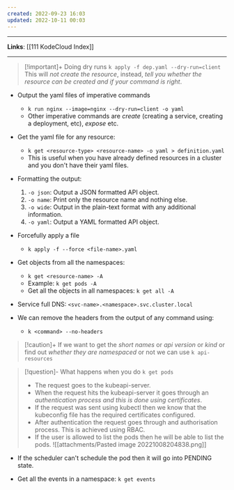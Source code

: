 ```yaml
---
created: 2022-09-23 16:03
updated: 2022-10-11 00:03
---
```

---
**Links**: [[111 KodeCloud Index]]

---
> [!important]+ Doing dry runs
> `k apply -f dep.yaml --dry-run=client`
> This will *not create the resource*, instead, *tell you whether the resource can be created and if your command is right*.

- Output the yaml files of imperative commands
	- `k run nginx --image=nginx --dry-run=client -o yaml`
	- Other imperative commands are *create* (creating a service, creating a deployment, etc), *expose* etc.

- Get the yaml file for any resource:
	- `k get <resource-type> <resource-name> -o yaml > definition.yaml`
	- This is useful when you have already defined resources in a cluster and you don't have their yaml files.

- Formatting the output:
	1.  `-o json`: Output a JSON formatted API object.
	2.  `-o name`: Print only the resource name and nothing else.
	3.  `-o wide`: Output in the plain-text format with any additional information.
	4.  `-o yaml`: Output a YAML formatted API object.

- Forcefully apply a file 
	- `k apply -f --force <file-name>.yaml`

- Get objects from all the namespaces:
	- `k get <resource-name> -A`
	- Example: `k get pods -A`
	- Get all the objects in all namespaces: `k get all -A `

- Service full DNS: `<svc-name>.<namespace>.svc.cluster.local`
- We can remove the headers from the output of any command using: 
	- `k <command> --no-headers`

> [!caution]+ If we want to get the *short names* or *api version* or *kind* or find out *whether they are namespaced* or not we can use `k api-resources`

> [!question]- What happens when you do `k get pods`
> - The request goes to the kubeapi-server.
> - When the request hits the kubeapi-server it goes through an *authentication process and this is done using certificates*.
> - If the request was sent using kubectl then we know that the kubeconfig file has the required certificates configured.
> - After authentication the request goes through and authorisation process. This is achieved using RBAC. 
> - If the user is allowed to list the pods then he will be able to list the pods.
> ![[attachments/Pasted image 20221008204838.png]]

- If the scheduler can't schedule the pod then it will go into PENDING state.

- Get all the events in a namespace: `k get events`